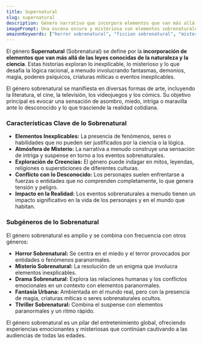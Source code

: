 ```yaml
---
title: Supernatural
slug: supernatural
description: Género narrativo que incorpora elementos que van más allá de las leyes de la naturaleza y la ciencia, como fantasmas, demonios, magia o poderes psíquicos. Lo sobrenatural explora lo inexplicable y lo misterioso.
imagePrompt: Una escena oscura y misteriosa con elementos sobrenaturales: una figura fantasmal translúcida flotando en un antiguo pasillo, o un objeto levitando con un aura mágica. La iluminación es tenue y crea una atmósfera inquietante, con un toque de lo etéreo y lo inexplicable.
amazonKeywords: ["horror sobrenatural", "ficcion sobrenatural", "misterio sobrenatural", "magia y fantasmas", "poderes psiquicos"]
---
```


El género **Supernatural** (Sobrenatural) se define por la **incorporación de elementos que van más allá de las leyes conocidas de la naturaleza y la ciencia**. Estas historias exploran lo inexplicable, lo misterioso y lo que desafía la lógica racional, a menudo involucrando fantasmas, demonios, magia, poderes psíquicos, criaturas míticas o eventos inexplicables.

El género sobrenatural se manifiesta en diversas formas de arte, incluyendo la literatura, el cine, la televisión, los videojuegos y los cómics. Su objetivo principal es evocar una sensación de asombro, miedo, intriga o maravilla ante lo desconocido y lo que trasciende la realidad cotidiana.

### Características Clave de lo Sobrenatural

*   **Elementos Inexplicables:** La presencia de fenómenos, seres o habilidades que no pueden ser justificados por la ciencia o la lógica.
*   **Atmósfera de Misterio:** La narrativa a menudo construye una sensación de intriga y suspense en torno a los eventos sobrenaturales.
*   **Exploración de Creencias:** El género puede indagar en mitos, leyendas, religiones o supersticiones de diferentes culturas.
*   **Conflicto con lo Desconocido:** Los personajes suelen enfrentarse a fuerzas o entidades que no comprenden completamente, lo que genera tensión y peligro.
*   **Impacto en la Realidad:** Los eventos sobrenaturales a menudo tienen un impacto significativo en la vida de los personajes y en el mundo que habitan.

### Subgéneros de lo Sobrenatural

El género sobrenatural es amplio y se combina con frecuencia con otros géneros:

*   **Horror Sobrenatural:** Se centra en el miedo y el terror provocados por entidades o fenómenos paranormales.
*   **Misterio Sobrenatural:** La resolución de un enigma que involucra elementos inexplicables.
*   **Drama Sobrenatural:** Explora las relaciones humanas y los conflictos emocionales en un contexto con elementos paranormales.
*   **Fantasía Urbana:** Ambientada en el mundo real, pero con la presencia de magia, criaturas míticas o seres sobrenaturales ocultos.
*   **Thriller Sobrenatural:** Combina el suspense con elementos paranormales y un ritmo rápido.

El género sobrenatural es un pilar del entretenimiento global, ofreciendo experiencias emocionantes y misteriosas que continúan cautivando a las audiencias de todas las edades.
